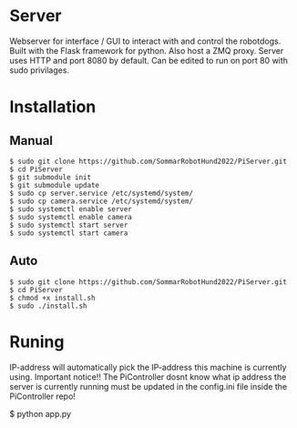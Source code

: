 # Server

Webserver for interface / GUI to interact with and control the robotdogs. Built with the Flask framework for python. Also host a ZMQ proxy.
Server uses HTTP and port 8080 by default. Can be edited to run on port 80 with sudo privilages.

# Installation
## Manual
```
$ sudo git clone https://github.com/SommarRobotHund2022/PiServer.git
$ cd PiServer
$ git submodule init
$ git submodule update
$ sudo cp server.service /etc/systemd/system/
$ sudo cp camera.service /etc/systemd/system/
$ sudo systemctl enable server
$ sudo systemctl enable camera
$ sudo systemctl start server
$ sudo systemctl start camera
```
## Auto
```
$ sudo git clone https://github.com/SommarRobotHund2022/PiServer.git
$ cd PiServer
$ chmod +x install.sh
$ sudo ./install.sh
```

# Runing
IP-address will automatically pick the IP-address this machine is currently using.
Important notice!! The PiController dosnt know what ip address the server is currently running must be updated in the config.ini file inside the PiController repo!

$ python app.py